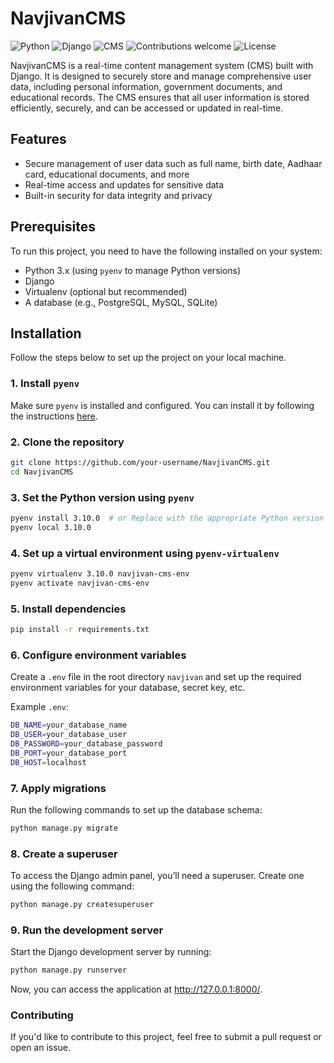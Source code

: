 # NavjivanCMS

![Python](https://img.shields.io/badge/Python-3.x-blue.svg)
![Django](https://img.shields.io/badge/Django-4.x-green.svg)
![CMS](https://img.shields.io/badge/Project-Type--CMS-blue)
![Contributions welcome](https://img.shields.io/badge/Contributions-welcome-brightgreen.svg)
![License](https://img.shields.io/badge/License-MIT-yellow.svg)

NavjivanCMS is a real-time content management system (CMS) built with Django. It is designed to securely store and manage comprehensive user data, including personal information, government documents, and educational records. The CMS ensures that all user information is stored efficiently, securely, and can be accessed or updated in real-time.

## Features

- Secure management of user data such as full name, birth date, Aadhaar card, educational documents, and more
- Real-time access and updates for sensitive data
- Built-in security for data integrity and privacy

## Prerequisites

To run this project, you need to have the following installed on your system:

- Python 3.x (using `pyenv` to manage Python versions)
- Django
- Virtualenv (optional but recommended)
- A database (e.g., PostgreSQL, MySQL, SQLite)

## Installation

Follow the steps below to set up the project on your local machine.

### 1. Install `pyenv`

Make sure `pyenv` is installed and configured. You can install it by following the instructions [here](https://github.com/pyenv/pyenv#installation).

### 2. Clone the repository

```bash
git clone https://github.com/your-username/NavjivanCMS.git
cd NavjivanCMS
```

### 3. Set the Python version using `pyenv`

```bash
pyenv install 3.10.0  # or Replace with the appropriate Python version
pyenv local 3.10.0
```
### 4. Set up a virtual environment using `pyenv-virtualenv`

```bash
pyenv virtualenv 3.10.0 navjivan-cms-env
pyenv activate navjivan-cms-env
```
### 5. Install dependencies
```bash
pip install -r requirements.txt
```

### 6. Configure environment variables
Create a `.env` file in the root directory `navjivan` and set up the required environment variables for your database, secret key, etc.

Example `.env`:

```bash
DB_NAME=your_database_name
DB_USER=your_database_user
DB_PASSWORD=your_database_password
DB_PORT=your_database_port
DB_HOST=localhost
```
### 7. Apply migrations
Run the following commands to set up the database schema:
```bash
python manage.py migrate
```
### 8. Create a superuser
To access the Django admin panel, you’ll need a superuser. Create one using the following command:
```bash
python manage.py createsuperuser
```
### 9. Run the development server
Start the Django development server by running:
```bash
python manage.py runserver
```
Now, you can access the application at http://127.0.0.1:8000/.

### Contributing
If you'd like to contribute to this project, feel free to submit a pull request or open an issue.

